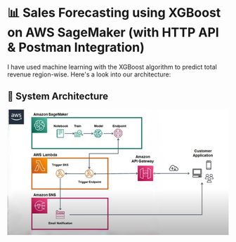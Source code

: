 # 📊 Sales Forecasting using XGBoost on AWS SageMaker (with HTTP API & Postman Integration)

I have used machine learning with the XGBoost algorithm to predict total revenue region-wise. Here's a look into our architecture:

## 🧩 System Architecture

![Architecture](Architecture.jpeg)
